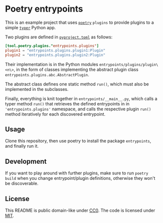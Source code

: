 # Poetry entrypoints

This is an example project that uses [`poetry`](https://python-poetry.org/) `plugins` to provide plugins to a simple [`typer`](https://typer.tiangolo.com/) Python app.

Two plugins are defined in [`pyproject.toml`](pyproject.toml) as follows:

```toml
[tool.poetry.plugins."entrypoints.plugins"]
plugin1 = "entrypoints.plugins.plugin1:Plugin"
plugin2 = "entrypoints.plugins.plugin2:Plugin"
```

Their implementation is in the Python modules `entrypoints/plugins/plugin\<n\>`, 
in the form of classes implementing the abstract plugin class `entrypoints.plugins.abc.AbstractPlugin`.

The abstract class defines one static method `run()`, which must also be implemented in the subclasses.

Finally, everything is knit together in `entrypoints/__main__.py`, which calls a typer method `run()` 
that retrieves the defined entrypoints in in `'entrypoints.plugins'` namespace, 
and calls the respective plugin `run()` method iteratively for each discovered entrypoint.

## Usage

Clone this repository, then use poetry to install the package `entrypoints`, and finally run it.

## Development

If you want to play around with further plugins, make sure to run `poetry build` when you change entrypoint/plugin definitions, otherwise they won't be discoverable.

## License

This README is public domain-like under [CC0](https://creativecommons.org/publicdomain/zero/1.0/legalcode).
The code is licensed under [MIT](LICENSE).
